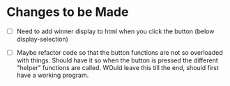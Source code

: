 # Changes to be Made

- [ ] Need to add winner display to html when you click the button (below display-selection)
- [ ] Maybe refactor code so that the button functions are not so overloaded with things. Should have it so when the button is pressed the different "helper" functions are called. WOuld leave this till the end, should first have a working program.

